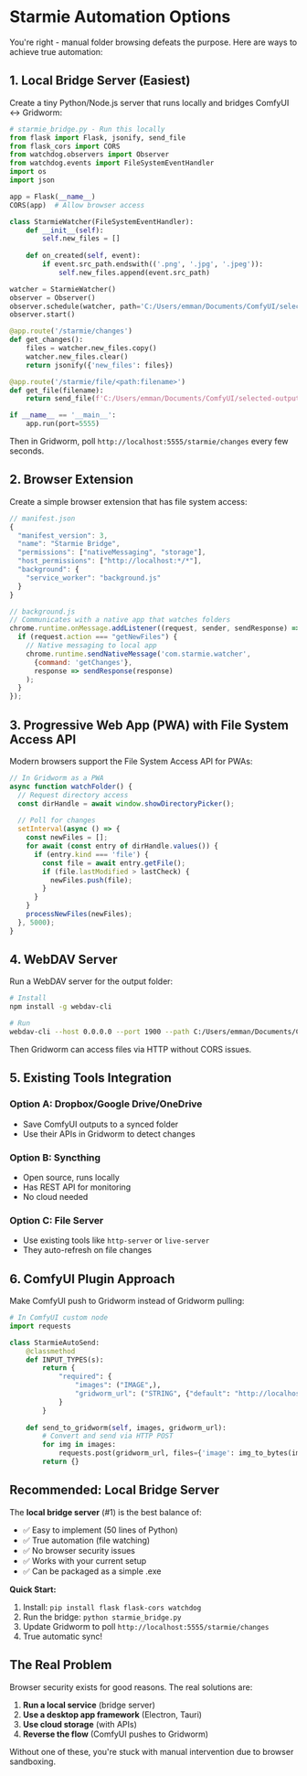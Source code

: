 # Starmie Automation Options

You're right - manual folder browsing defeats the purpose. Here are ways to achieve true automation:

## 1. Local Bridge Server (Easiest)

Create a tiny Python/Node.js server that runs locally and bridges ComfyUI ↔ Gridworm:

```python
# starmie_bridge.py - Run this locally
from flask import Flask, jsonify, send_file
from flask_cors import CORS
from watchdog.observers import Observer
from watchdog.events import FileSystemEventHandler
import os
import json

app = Flask(__name__)
CORS(app)  # Allow browser access

class StarmieWatcher(FileSystemEventHandler):
    def __init__(self):
        self.new_files = []
    
    def on_created(self, event):
        if event.src_path.endswith(('.png', '.jpg', '.jpeg')):
            self.new_files.append(event.src_path)

watcher = StarmieWatcher()
observer = Observer()
observer.schedule(watcher, path='C:/Users/emman/Documents/ComfyUI/selected-output', recursive=False)
observer.start()

@app.route('/starmie/changes')
def get_changes():
    files = watcher.new_files.copy()
    watcher.new_files.clear()
    return jsonify({'new_files': files})

@app.route('/starmie/file/<path:filename>')
def get_file(filename):
    return send_file(f'C:/Users/emman/Documents/ComfyUI/selected-output/{filename}')

if __name__ == '__main__':
    app.run(port=5555)
```

Then in Gridworm, poll `http://localhost:5555/starmie/changes` every few seconds.

## 2. Browser Extension

Create a simple browser extension that has file system access:

```javascript
// manifest.json
{
  "manifest_version": 3,
  "name": "Starmie Bridge",
  "permissions": ["nativeMessaging", "storage"],
  "host_permissions": ["http://localhost:*/*"],
  "background": {
    "service_worker": "background.js"
  }
}

// background.js
// Communicates with a native app that watches folders
chrome.runtime.onMessage.addListener((request, sender, sendResponse) => {
  if (request.action === "getNewFiles") {
    // Native messaging to local app
    chrome.runtime.sendNativeMessage('com.starmie.watcher',
      {command: 'getChanges'},
      response => sendResponse(response)
    );
  }
});
```

## 3. Progressive Web App (PWA) with File System Access API

Modern browsers support the File System Access API for PWAs:

```javascript
// In Gridworm as a PWA
async function watchFolder() {
  // Request directory access
  const dirHandle = await window.showDirectoryPicker();
  
  // Poll for changes
  setInterval(async () => {
    const newFiles = [];
    for await (const entry of dirHandle.values()) {
      if (entry.kind === 'file') {
        const file = await entry.getFile();
        if (file.lastModified > lastCheck) {
          newFiles.push(file);
        }
      }
    }
    processNewFiles(newFiles);
  }, 5000);
}
```

## 4. WebDAV Server

Run a WebDAV server for the output folder:

```bash
# Install
npm install -g webdav-cli

# Run
webdav-cli --host 0.0.0.0 --port 1900 --path C:/Users/emman/Documents/ComfyUI/selected-output
```

Then Gridworm can access files via HTTP without CORS issues.

## 5. Existing Tools Integration

### Option A: Dropbox/Google Drive/OneDrive
- Save ComfyUI outputs to a synced folder
- Use their APIs in Gridworm to detect changes

### Option B: Syncthing
- Open source, runs locally
- Has REST API for monitoring
- No cloud needed

### Option C: File Server
- Use existing tools like `http-server` or `live-server`
- They auto-refresh on file changes

## 6. ComfyUI Plugin Approach

Make ComfyUI push to Gridworm instead of Gridworm pulling:

```python
# In ComfyUI custom node
import requests

class StarmieAutoSend:
    @classmethod
    def INPUT_TYPES(s):
        return {
            "required": {
                "images": ("IMAGE",),
                "gridworm_url": ("STRING", {"default": "http://localhost:5173/api/import"}),
            }
        }
    
    def send_to_gridworm(self, images, gridworm_url):
        # Convert and send via HTTP POST
        for img in images:
            requests.post(gridworm_url, files={'image': img_to_bytes(img)})
        return {}
```

## Recommended: Local Bridge Server

The **local bridge server** (#1) is the best balance of:
- ✅ Easy to implement (50 lines of Python)
- ✅ True automation (file watching)
- ✅ No browser security issues
- ✅ Works with your current setup
- ✅ Can be packaged as a simple .exe

**Quick Start:**
1. Install: `pip install flask flask-cors watchdog`
2. Run the bridge: `python starmie_bridge.py`
3. Update Gridworm to poll `http://localhost:5555/starmie/changes`
4. True automatic sync!

## The Real Problem

Browser security exists for good reasons. The real solutions are:
1. **Run a local service** (bridge server)
2. **Use a desktop app framework** (Electron, Tauri)
3. **Use cloud storage** (with APIs)
4. **Reverse the flow** (ComfyUI pushes to Gridworm)

Without one of these, you're stuck with manual intervention due to browser sandboxing.